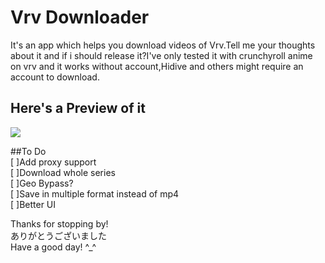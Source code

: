 # Vrv Downloader

It's an app which helps you download videos of Vrv.Tell me your thoughts about it and if i should release it?I've only tested it with crunchyroll anime on vrv and it works without account,Hidive and others might require an account to download.

## Here's a Preview of it
<img src="https://github.com/honghongleong/Vrv-Downloader/blob/master/Preview/preview%202.png"/>

##To Do  
[ ]Add proxy support  
[ ]Download whole series  
[ ]Geo Bypass?  
[ ]Save in multiple format instead of mp4  
[ ]Better UI  

Thanks for stopping by!  
ありがとうございました  
Have a good day! ^_^
